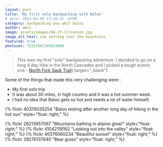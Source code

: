 ```yaml
---
layout: post
title: 'My first solo backpacking with Baloo'
# date: 2022-04-09 17:16:42 -0700
category: backpacking pnw amit baloo
author: amit
image: assets/images/08-27-17/sunset.jpg
image_alt_text: sun setting over the mountains
featured: true
photoset: 72157667203421688
---
```


>This was my first "solo" backpacking adventure. I decided to go on a long 4 day hike in the North Cascades and I picked a tough scenic one - [North Fork Sauk Trail](https://www.wta.org/go-hiking/hikes/white-pass-pilot-ridge-loop){:target="_blank"}

Some of the things that made this very challenging were : 
- My first solo trip
- It was about 30 miles, in high country and it was a hot summer week.
- I had no idea that Baloo gets so hot and needs a lot of water himself.

{% flickr 40376035254 "Baloo resting after another long day of hiking in the hot sun" style="float: right;" %}

{% flickr 26213957067 "Mountains bathing in alipine glow!" style="float: right;" %}
{% flickr 41042119162 "Looking out into the valley" style="float: right;" %}
{% flickr 40376060234 "Beautiful sunset" style="float: right;" %}
{% flickr 39276137640 "Bear grass" style="float: right;" %}